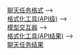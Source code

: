 



[聊天任务格式](src/ChatTask/ChatTaskInterface.ts)   -->  
[格式化工具(API级)](src/ChatTask/Formatter/)        -->  
[模型交互器](src/Interactor/)                       -->  
[格式化工具(API结果)](src/ChatTaskFormater/)        -->  
[聊天任务结果](src/ChatTask/ChatTaskInterface.ts)
